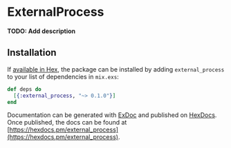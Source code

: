 # ExternalProcess

**TODO: Add description**

## Installation

If [available in Hex](https://hex.pm/docs/publish), the package can be installed
by adding `external_process` to your list of dependencies in `mix.exs`:

```elixir
def deps do
  [{:external_process, "~> 0.1.0"}]
end
```

Documentation can be generated with [ExDoc](https://github.com/elixir-lang/ex_doc)
and published on [HexDocs](https://hexdocs.pm). Once published, the docs can
be found at [https://hexdocs.pm/external_process](https://hexdocs.pm/external_process).

